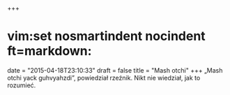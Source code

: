 +++
# vim:set nosmartindent nocindent ft=markdown:
date = "2015-04-18T23:10:33"
draft = false
title = "Mash otchi"
+++
„Mash otchi yack guhvyahzdi”, powiedział rzeźnik. Nikt nie wiedział, jak to
rozumieć.
